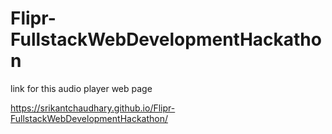 # Flipr-FullstackWebDevelopmentHackathon

link for this audio player web page

https://srikantchaudhary.github.io/Flipr-FullstackWebDevelopmentHackathon/
